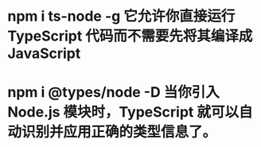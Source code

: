 # npm i ts-node -g 它允许你直接运行 TypeScript 代码而不需要先将其编译成 JavaScript

# npm i @types/node -D 当你引入 Node.js 模块时，TypeScript 就可以自动识别并应用正确的类型信息了。